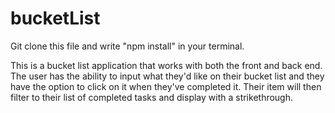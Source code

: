 # bucketList

Git clone this file and write "npm install" in your terminal.

This is a bucket list application that works with both the front and back end. The user has the ability to input what they'd like on their bucket list and they have the option to click on it when they've completed it. Their item will then filter to their list of completed tasks and display with a strikethrough.
